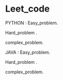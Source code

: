 




# Leet_code
PYTHON :
  Easy_problem.
 
  Hard_problem .
  
  complex_problem.


  

JAVA :
 Easy_problem.
  
  Hard_problem .
  
  complex_problem.



